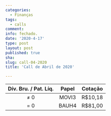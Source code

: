 ```yaml
---
categories:
  - Finanças
tags:
  - calls
comment: 
info: fechado.
date: '2020-4-17'
type: post
layout: post
published: true
sha: 
slug: call-04-2020
title: 'Call de Abril de 2020'

---
```

| **Dív. Bru. / Pat. Líq.** | **Papel** | **Cotação** |
|:-------------------------:|:---------:|:-----------:|
| ≠ 0                       | MOVI3     | R$10,18     |
| = 0                       | BAUH4     | R$81,00     |
